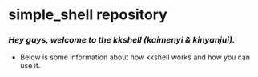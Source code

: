 # simple_shell repository
  
### ***Hey guys, welcome to the kkshell (kaimenyi & kinyanjui).***
- Below is some information about how kkshell works and how you can use it.
